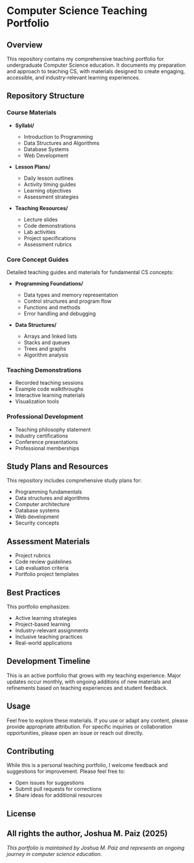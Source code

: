 # Computer Science Teaching Portfolio

## Overview
This repository contains my comprehensive teaching portfolio for undergraduate Computer Science education. It documents my preparation and approach to teaching CS, with materials designed to create engaging, accessible, and industry-relevant learning experiences.

## Repository Structure

### Course Materials
- **Syllabi/**
  - Introduction to Programming
  - Data Structures and Algorithms
  - Database Systems
  - Web Development

- **Lesson Plans/**
  - Daily lesson outlines
  - Activity timing guides
  - Learning objectives
  - Assessment strategies

- **Teaching Resources/**
  - Lecture slides
  - Code demonstrations
  - Lab activities
  - Project specifications
  - Assessment rubrics

### Core Concept Guides

Detailed teaching guides and materials for fundamental CS concepts:

- **Programming Foundations/**
  - Data types and memory representation
  - Control structures and program flow
  - Functions and methods
  - Error handling and debugging

- **Data Structures/**
  - Arrays and linked lists
  - Stacks and queues
  - Trees and graphs
  - Algorithm analysis

### Teaching Demonstrations
- Recorded teaching sessions
- Example code walkthroughs
- Interactive learning materials
- Visualization tools

### Professional Development
- Teaching philosophy statement
- Industry certifications
- Conference presentations
- Professional memberships

## Study Plans and Resources
This repository includes comprehensive study plans for:
- Programming fundamentals
- Data structures and algorithms
- Computer architecture
- Database systems
- Web development
- Security concepts

## Assessment Materials
- Project rubrics
- Code review guidelines
- Lab evaluation criteria
- Portfolio project templates

## Best Practices
This portfolio emphasizes:
- Active learning strategies
- Project-based learning
- Industry-relevant assignments
- Inclusive teaching practices
- Real-world applications

## Development Timeline
This is an active portfolio that grows with my teaching experience. Major updates occur monthly, with ongoing additions of new materials and refinements based on teaching experiences and student feedback.

## Usage
Feel free to explore these materials. If you use or adapt any content, please provide appropriate attribution. For specific inquiries or collaboration opportunities, please open an issue or reach out directly.

## Contributing
While this is a personal teaching portfolio, I welcome feedback and suggestions for improvement. Please feel free to:
- Open issues for suggestions
- Submit pull requests for corrections
- Share ideas for additional resources

## License
All rights the author, Joshua M. Paiz (2025)
---
*This portfolio is maintained by Joshua M. Paiz and represents an ongoing journey in computer science education.*

